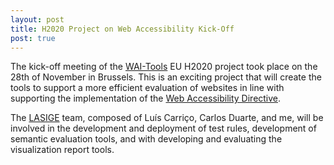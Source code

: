 ```yaml
---
layout: post
title: H2020 Project on Web Accessibility Kick-Off
post: true
---
```


The kick-off meeting of the [WAI-Tools](https://www.w3.org/WAI/Tools/) EU H2020 project took place on the 28th of November in Brussels. This is an exciting project that will create the tools to support a more efficient evaluation of websites in line with supporting the implementation of the [Web Accessibility Directive](https://ec.europa.eu/digital-single-market/en/web-accessibility).

The [LASIGE](http://lasige.di.fc.ul.pt/) team, composed of Luís Carriço, Carlos Duarte, and me, will be involved in the development and deployment of test rules, development of semantic evaluation tools, and with developing and evaluating the visualization report tools.
